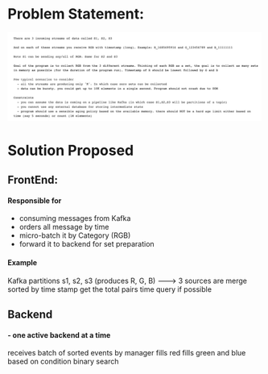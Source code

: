 # Problem Statement:

![img.png](img.png)

# Solution Proposed

## FrontEnd:

#### Responsible for
- consuming messages from Kafka
- orders all message by time
- micro-batch it by Category (RGB)
- forward it to backend for set preparation

#### Example
Kafka partitions s1, s2, s3 (produces R, G, B) ---> 3 sources are merge sorted by time stamp
get the total pairs
time query if possible

## Backend 
#### - one active backend at a time

receives batch of sorted events by manager
fills red
fills green and blue based on condition
binary search